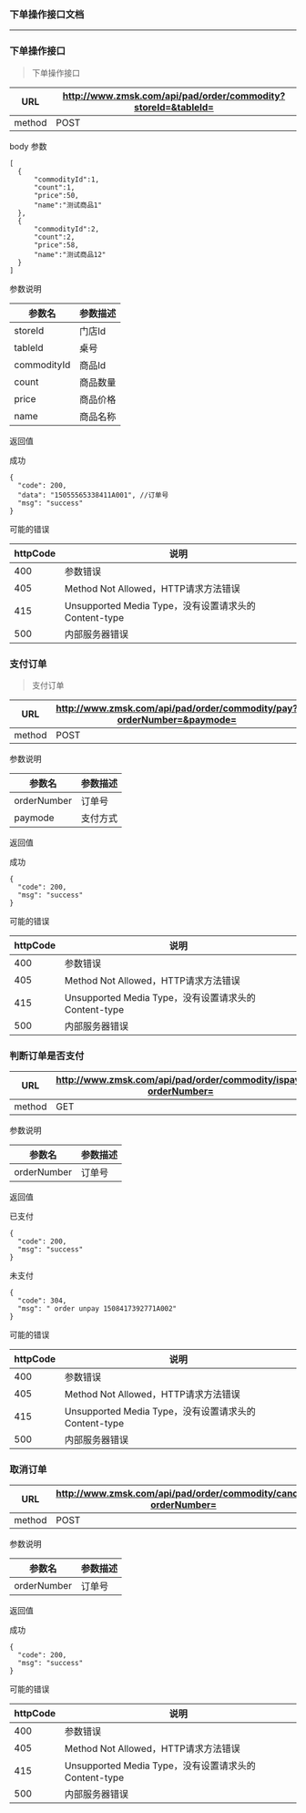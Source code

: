 ### 下单操作接口文档 ###
-----

### 下单操作接口

> 下单操作接口


|URL|http://www.zmsk.com/api/pad/order/commodity?storeId=&tableId=|
|---|---|
|method|POST|

body 参数

```
[
  {
      "commodityId":1,
      "count":1,
      "price":50,
      "name":"测试商品1"
  },
  {
      "commodityId":2,
      "count":2,
      "price":58,
      "name":"测试商品12"
  }
]
```

参数说明

|参数名|参数描述|
|---|--|
|storeId|门店Id|
|tableId|桌号|
|commodityId|商品Id|
|count|商品数量|
|price|商品价格|
|name|商品名称|

返回值

成功

```
{
  "code": 200,
  "data": "15055565338411A001", //订单号
  "msg": "success"
}
```

可能的错误

|httpCode|说明|
|---|---|
|400|参数错误|
|405|Method Not Allowed，HTTP请求方法错误|
|415|Unsupported Media Type，没有设置请求头的Content-type|
|500|内部服务器错误|

### 支付订单

> 支付订单

|URL|http://www.zmsk.com/api/pad/order/commodity/pay?orderNumber=&paymode=|
|---|---|
|method|POST|

参数说明

|参数名|参数描述|
|---|--|
|orderNumber|订单号|
|paymode|支付方式|

返回值

成功

```
{
  "code": 200,
  "msg": "success"
}
```

可能的错误

|httpCode|说明|
|---|---|
|400|参数错误|
|405|Method Not Allowed，HTTP请求方法错误|
|415|Unsupported Media Type，没有设置请求头的Content-type|
|500|内部服务器错误|

### 判断订单是否支付

|URL|http://www.zmsk.com/api/pad/order/commodity/ispay?orderNumber=|
|---|---|
|method|GET|

参数说明

|参数名|参数描述|
|---|--|
|orderNumber|订单号|

返回值

已支付

```
{
  "code": 200,
  "msg": "success"
}
```

未支付

```
{
  "code": 304,
  "msg": " order unpay 1508417392771A002"
}
```



可能的错误

|httpCode|说明|
|---|---|
|400|参数错误|
|405|Method Not Allowed，HTTP请求方法错误|
|415|Unsupported Media Type，没有设置请求头的Content-type|
|500|内部服务器错误|


### 取消订单

|URL|http://www.zmsk.com/api/pad/order/commodity/cancel?orderNumber=|
|---|---|
|method|POST|

参数说明

|参数名|参数描述|
|---|--|
|orderNumber|订单号|

返回值

成功

```
{
  "code": 200,
  "msg": "success"
}
```

可能的错误

|httpCode|说明|
|---|---|
|400|参数错误|
|405|Method Not Allowed，HTTP请求方法错误|
|415|Unsupported Media Type，没有设置请求头的Content-type|
|500|内部服务器错误|




